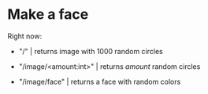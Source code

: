 # Make a face
Right now:


- "/" |   returns image with 1000 random circles

- "/image/\<amount:int\>" |   returns _amount_ random circles

- "/image/face" |   returns a face with random colors 

